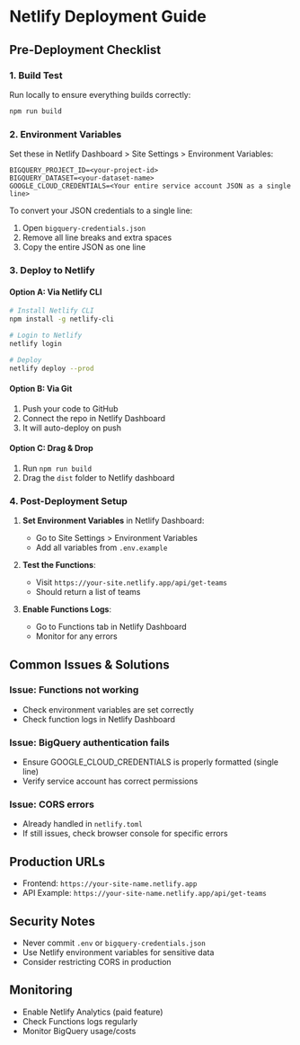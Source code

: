 # Netlify Deployment Guide

## Pre-Deployment Checklist

### 1. **Build Test**
Run locally to ensure everything builds correctly:
```bash
npm run build
```

### 2. **Environment Variables**
Set these in Netlify Dashboard > Site Settings > Environment Variables:

```
BIGQUERY_PROJECT_ID=<your-project-id>
BIGQUERY_DATASET=<your-dataset-name>
GOOGLE_CLOUD_CREDENTIALS=<Your entire service account JSON as a single line>
```

To convert your JSON credentials to a single line:
1. Open `bigquery-credentials.json`
2. Remove all line breaks and extra spaces
3. Copy the entire JSON as one line

### 3. **Deploy to Netlify**

#### Option A: Via Netlify CLI
```bash
# Install Netlify CLI
npm install -g netlify-cli

# Login to Netlify
netlify login

# Deploy
netlify deploy --prod
```

#### Option B: Via Git
1. Push your code to GitHub
2. Connect the repo in Netlify Dashboard
3. It will auto-deploy on push

#### Option C: Drag & Drop
1. Run `npm run build`
2. Drag the `dist` folder to Netlify dashboard

### 4. **Post-Deployment Setup**

1. **Set Environment Variables** in Netlify Dashboard:
   - Go to Site Settings > Environment Variables
   - Add all variables from `.env.example`

2. **Test the Functions**:
   - Visit `https://your-site.netlify.app/api/get-teams`
   - Should return a list of teams

3. **Enable Functions Logs**:
   - Go to Functions tab in Netlify Dashboard
   - Monitor for any errors

## Common Issues & Solutions

### Issue: Functions not working
- Check environment variables are set correctly
- Check function logs in Netlify Dashboard

### Issue: BigQuery authentication fails
- Ensure GOOGLE_CLOUD_CREDENTIALS is properly formatted (single line)
- Verify service account has correct permissions

### Issue: CORS errors
- Already handled in `netlify.toml`
- If still issues, check browser console for specific errors

## Production URLs
- Frontend: `https://your-site-name.netlify.app`
- API Example: `https://your-site-name.netlify.app/api/get-teams`

## Security Notes
- Never commit `.env` or `bigquery-credentials.json`
- Use Netlify environment variables for sensitive data
- Consider restricting CORS in production

## Monitoring
- Enable Netlify Analytics (paid feature)
- Check Functions logs regularly
- Monitor BigQuery usage/costs